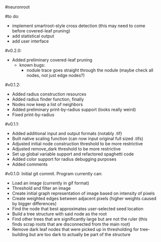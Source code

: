 #neuronroot

#to do:
- implement smartroot-style cross detection (this may need to come before covered-leaf pruning)
- add statistical output
- add user interface

#v0.2.0:
- Added preliminary covered-leaf pruning
    - known bugs:
        - nodule trace goes straight through the nodule (maybe check all nodes, not just edge nodes?)

#v0.1.2:
- Added radius construction resources
- Added radius finder function, finally
- Nodes now keep a list of neighbors
- Added preliminary print-by-radius support (looks really weird)
- Fixed print-by-radius

#v0.1.1:
- Added additional input and output formats (notably .tif)
- Built native scaling function (can now input original full sized .tifs)
- Adjusted initial node construction threshold to be more restrictive
- Adjusted remove_dark threshold to be more restrictive
- Set up global variable support and refactored spaghetti code
- Added color support for radius debugging purposes
- Added comments

#v0.1.0:
Initial git commit. Program currently can:

- Load an image (currently in gif format)
- Threshold and filter an image
- Create initial graph representation of image based on intensity of pixels
- Create weighted edges between adjacent pixels (higher weights caused by 
bigger differences)
- Find the node that best approximates user-selected seed location
- Build a tree structure with said node as the root
- Find other trees that are significantly large but are not the ruler 
(this finds scrap roots that are disconnected from the main root)
- Remove dark leaf nodes that were picked up in thresholding for tree-building
but are too dark to actually be part of the structure